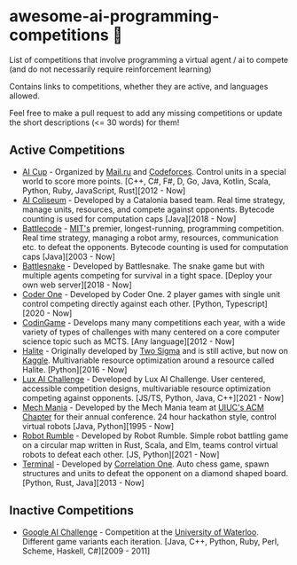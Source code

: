 # awesome-ai-programming-competitions 🤖
List of competitions that involve programming a virtual agent / ai to compete (and do not necessarily require reinforcement learning)

Contains links to competitions, whether they are active, and languages allowed. 

Feel free to make a pull request to add any missing competitions or update the short descriptions (<= 30 words) for them!

## Active Competitions
- [AI Cup](https://russianaicup.ru/) - Organized by [Mail.ru](https://mail.ru/) and [Codeforces](https://codeforces.com/). Control units in a special world to score more points. [C++, C#, F#, D, Go, Java, Kotlin, Scala, Python, Ruby, JavaScript, Rust][2012 - Now]
- [AI Coliseum](https://www.coliseum.ai/) - Developed by a Catalonia based team. Real time strategy, manage units, resources, and compete against opponents. Bytecode counting is used for computation caps [Java][2018 - Now]
- [Battlecode](https://battlecode.org/) - [MIT's](https://web.mit.edu/) premier, longest-running, programming competition. Real time strategy, managing a robot army, resources, communication etc. to defeat the opponents. Bytecode counting is used for computation caps [Java][2003 - Now]
- [Battlesnake](https://play.battlesnake.com/) - Developed by Battlesnake. The snake game but with multiple agents competing for survival in a tight space. [Deploy your own web server][2018 - Now]
- [Coder One](https://gocoder.one/) - Developed by Coder One. 2 player games with single unit control competing directly against each other. [Python, Typescript][2020 - Now]
- [CodinGame](http://codingame.com/) - Develops many many competitions each year, with a wide variety of types of challenges with many centered on a core computer science topic such as MCTS. [Any language][2012 - Now]
- [Halite](http://halite.io/) - Originally developed by [Two Sigma](https://www.twosigma.com/) and is still active, but now on [Kaggle](https://kaggle.com). Multivariable resource optimization around a resource called Halite. [Python][2016 - Now]
- [Lux AI Challenge](https://lux-ai.org) - Developed by Lux AI Challenge. User centered, accessible competition designs, multivariable resource optimization competing against opponents. [JS/TS, Python, Java, C++][2021 - Now]
- [Mech Mania](https://reflectionsprojections.org/) - Developed by the Mech Mania team at [UIUC's ACM Chapter](https://acm.illinois.edu/) for their annual conference. 24 hour hackathon style, control virtual robots [Java, Python][1995 - Now]
- [Robot Rumble](https://robotrumble.org/) - Developed by Robot Rumble. Simple robot battling game on a circular map written in Rust, Scala, and Elm, teams control virtual robots to defeat each other. [JS, Python][2021 - Now]
- [Terminal](https://terminal.c1games.com/home) - Developed by [Correlation One](https://www.correlation-one.com/). Auto chess game, spawn structures and units to defeat the opponent on a diamond shaped board. [Python, Rust, Java][2013 - Now]

## Inactive Competitions

- [Google AI Challenge](https://en.wikipedia.org/wiki/AI_Challenge) - Competition at the [University of Waterloo](https://uwaterloo.ca/). Different game variants each iteration. [Java, C++, Python, Ruby, Perl, Scheme, Haskell, C#][2009 - 2011]

